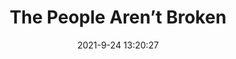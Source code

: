 ---
"title": "The People Aren’t Broken"
"date": "2021-9-24 13:20:27"
"feed_name": "INDUSTRYWEEK"
"feed_website": "https://www.industryweek.com/"
"feed_rss": "https://www.industryweek.com/__rss/website-scheduled-content.xml?input=%7B%22sectionAlias%22%3A%22home%22%7D"
"link": "https://www.industryweek.com/leadership/article/21176417/the-people-arent-broken"
"file": "_posts/2021-1-1-ea8bb7645d75e518f74c60d266e69cb9d50b9649.md"
"accident": "1"
"drilling": "0"
"dead": "0"
"injured": "0"
"where": "unknown site"
---